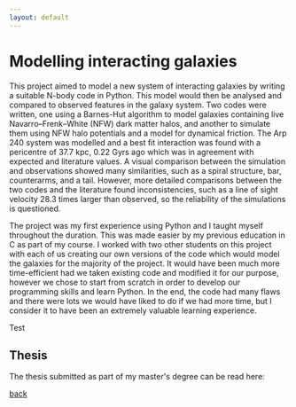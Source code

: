 ```yaml
---
layout: default
---
```


# Modelling interacting galaxies

This project aimed to model a new system of interacting galaxies by writing a suitable N-body code in Python. This model would then be analysed and compared to observed features in the galaxy system. Two codes were written, one using a Barnes-Hut algorithm to model galaxies containing live Navarro–Frenk–White (NFW) dark matter halos, and another to simulate them using NFW halo potentials and a model for dynamical friction. The Arp 240 system was modelled and a best fit interaction was found with a pericentre of 37.7 kpc, 0.22 Gyrs ago which was in agreement with expected and literature values. A visual comparison between the simulation and observations showed many similarities, such as a spiral structure, bar, counterarms, and a tail. However, more detailed comparisons between the two codes and the literature found inconsistencies, such as a line of sight velocity 28.3 times larger than observed, so the reliability of the simulations is questioned.

The project was my first experience using Python and I taught myself throughout the duration. This was made easier by my previous education in C as part of my course. I worked with two other students on this project with each of us creating our own versions of the code which would model the galaxies for the majority of the project. It would have been much more time-efficient had we taken existing code and modified it for our purpose, however we chose to start from scratch in order to develop our programming skills and learn Python. In the end, the code had many flaws and there were lots we would have liked to do if we had more time, but I consider it to have been an extremely valuable learning experience.

Test

## Thesis
The thesis submitted as part of my master's degree can be read here:
<object data="assets/pdfs/Dissertation.pdf" width="100%" height="700" type='application/pdf'></object>

[back](https://alhewitt.github.io/)
